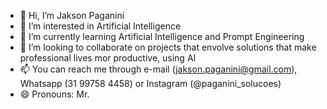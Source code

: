 - 👋 Hi, I’m Jakson Paganini
- 👀 I’m interested in Artificial Intelligence
- 🌱 I’m currently learning Artificial Intelligence and Prompt Engineering
- 💞️ I’m looking to collaborate on projects that envolve solutions that make professional lives mor productive, using AI
- 📫 You can reach me through e-mail (jakson.paganini@gmail.com), Whatsapp (31 99758 4458) or Instagram (@paganini_solucoes)
- 😄 Pronouns: Mr.

<!---
JKPaganini/JKPaganini is a ✨ special ✨ repository because its `README.md` (this file) appears on your GitHub profile.
You can click the Preview link to take a look at your changes.
--->
